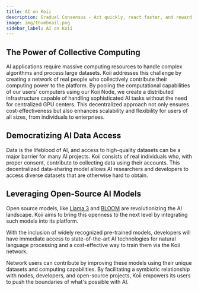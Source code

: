 ```yaml
---
title: AI on Koii
description: Gradual Consensus - Act quickly, react faster, and reward slowly.
image: img/thumbnail.png
sidebar_label: AI on Koii
---
```


## The Power of Collective Computing

AI applications require massive computing resources to handle complex algorithms and process large datasets. Koii addresses this challenge by creating a network of real people who collectively contribute their computing power to the platform. By pooling the computational capabilities of our users' computers using our Koii Node, we create a distributed infrastructure capable of handling sophisticated AI tasks without the need for centralized GPU centers. This decentralized approach not only ensures cost-effectiveness but also enhances scalability and flexibility for users of all sizes, from individuals to enterprises.

## Democratizing AI Data Access

Data is the lifeblood of AI, and access to high-quality datasets can be a major barrier for many AI projects. Koii consists of real individuals who, with proper consent, contribute to collecting data using their accounts. This decentralized data-sharing model allows AI researchers and developers to access diverse datasets that are otherwise hard to obtain.

## Leveraging Open-Source AI Models

Open source models, like [Llama 3](https://llama.meta.com/llama3/) and [BLOOM](https://bigscience.huggingface.co/blog/bloom) are revolutionizing the AI landscape. Koii aims to bring this openness to the next level by integrating such models into its platform.

With the inclusion of widely recognized pre-trained models, developers will have immediate access to state-of-the-art AI technologies for natural language processing and a cost-effective way to train them via the Koii network.

Network users can contribute by improving these models using their unique datasets and computing capabilities. By facilitating a symbiotic relationship with nodes, developers, and open-source projects, Koii empowers its users to push the boundaries of what's possible with AI.
